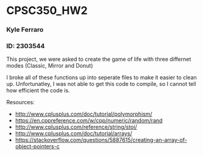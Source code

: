 # CPSC350_HW2

### Kyle Ferraro
### ID: 2303544

This project, we were asked to create the game of life with three differnet modes (Classic, Mirror and Donut)

I broke all of these functions up into seperate files to make it easier to clean up. Unfortunatley, I was not able to get this code to compile, so I cannot tell how efficient the code is.

Resources:
- http://www.cplusplus.com/doc/tutorial/polymorphism/
- https://en.cppreference.com/w/cpp/numeric/random/rand
- http://www.cplusplus.com/reference/string/stoi/
- http://www.cplusplus.com/doc/tutorial/arrays/
- https://stackoverflow.com/questions/5887615/creating-an-array-of-object-pointers-c

